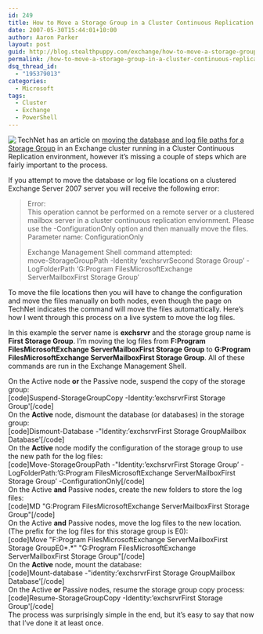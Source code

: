```yaml
---
id: 249
title: How to Move a Storage Group in a Cluster Continuous Replication Environment
date: 2007-05-30T15:44:01+10:00
author: Aaron Parker
layout: post
guid: http://blog.stealthpuppy.com/exchange/how-to-move-a-storage-group-in-a-cluster-continuous-replication-environment
permalink: /how-to-move-a-storage-group-in-a-cluster-continuous-replication-environment/
dsq_thread_id:
  - "195379013"
categories:
  - Microsoft
tags:
  - Cluster
  - Exchange
  - PowerShell
---
```

<img src="http://stealthpuppy.com/wp-content/uploads/2007/05/exchange2.png" align="left" />TechNet has an article on [moving the database and log file paths for a Storage Group](http://technet.microsoft.com/en-us/library/aa996391.aspx) in an Exchange cluster running in a Cluster Continuous Replication environment, however it&#8217;s missing a couple of steps which are fairly important to the process.

If you attempt to move the database or log file locations on a clustered Exchange Server 2007 server you will receive the following error:

> Error:  
> This operation cannot be performed on a remote server or a clustered mailbox server in a cluster continuous replication enviornment. Please use the -ConfigurationOnly option and then manually move the files.  
> Parameter name: ConfigurationOnly
> 
> Exchange Management Shell command attempted:  
> move-StorageGroupPath -Identity &#8216;exchsrvrSecond Storage Group&#8217; -LogFolderPath &#8216;G:Program FilesMicrosoftExchange ServerMailboxFirst Storage Group&#8217;

To move the file locations then you will have to change the configuration and move the files manually on both nodes, even though the page on TechNet indicates the command will move the files automattically. Here&#8217;s how I went through this process on a live system to move the log files.

In this example the server name is **exchsrvr** and the storage group name is **First Storage Group**. I&#8217;m moving the log files from **F:Program FilesMicrosoftExchange ServerMailboxFirst Storage Group** to **G:Program FilesMicrosoftExchange ServerMailboxFirst Storage Group**. All of these commands are run in the Exchange Management Shell.

On the Active node **or** the Passive node, suspend the copy of the storage group:  
[code]Suspend-StorageGroupCopy -Identity:&#8217;exchsrvrFirst Storage Group'[/code]  
On the **Active** node, dismount the database (or databases) in the storage group:  
[code]Dismount-Database -"Identity:&#8217;exchsrvrFirst Storage GroupMailbox Database'[/code]  
On the **Active** node modify the configuration of the storage group to use the new path for the log files:  
[code]Move-StorageGroupPath -"Identity:&#8217;exchsrvrFirst Storage Group&#8217; -LogFolderPath:&#8217;G:Program FilesMicrosoftExchange ServerMailboxFirst Storage Group&#8217; -ConfigurationOnly[/code]  
On the Active **and** Passive nodes, create the new folders to store the log files:  
[code]MD "G:Program FilesMicrosoftExchange ServerMailboxFirst Storage Group"[/code]  
On the Active **and** Passive nodes, move the log files to the new location. (The prefix for the log files for this storage group is E0):  
[code]Move "F:Program FilesMicrosoftExchange ServerMailboxFirst Storage GroupE0\*.\*" "G:Program FilesMicrosoftExchange ServerMailboxFirst Storage Group"[/code]  
On the **Active** node, mount the database:  
[code]Mount-database -"identity:&#8217;exchsrvrFirst Storage GroupMailbox Database'[/code]  
On the Active **or** Passive nodes, resume the storage group copy process:  
[code]Resume-StorageGroupCopy -Identity:&#8217;exchsrvrFirst Storage Group'[/code]  
The process was surprisingly simple in the end, but it&#8217;s easy to say that now that I&#8217;ve done it at least once.
